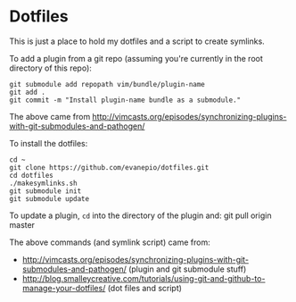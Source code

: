 Dotfiles
========

This is just a place to hold my dotfiles and a script to create symlinks.

To add a plugin from a git repo (assuming you're currently in the root directory of this repo):

    git submodule add repopath vim/bundle/plugin-name
    git add .
    git commit -m "Install plugin-name bundle as a submodule."

The above came from http://vimcasts.org/episodes/synchronizing-plugins-with-git-submodules-and-pathogen/

To install the dotfiles:

    cd ~
    git clone https://github.com/evanepio/dotfiles.git
    cd dotfiles
    ./makesymlinks.sh
    git submodule init
    git submodule update

To update a plugin, `cd` into the directory of the plugin and:
    git pull origin master

The above commands (and symlink script) came from: 

* http://vimcasts.org/episodes/synchronizing-plugins-with-git-submodules-and-pathogen/ (plugin and git submodule stuff)
* http://blog.smalleycreative.com/tutorials/using-git-and-github-to-manage-your-dotfiles/ (dot files and script)

